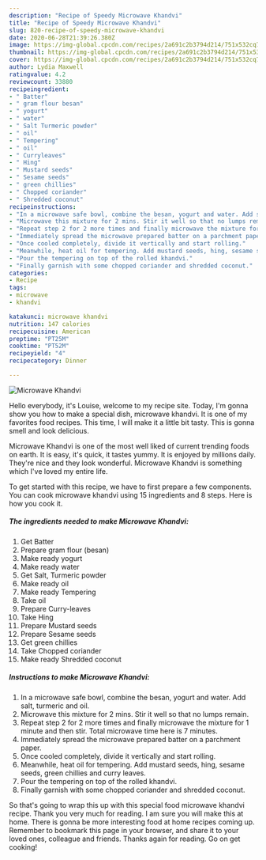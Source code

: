 ```yaml
---
description: "Recipe of Speedy Microwave Khandvi"
title: "Recipe of Speedy Microwave Khandvi"
slug: 820-recipe-of-speedy-microwave-khandvi
date: 2020-06-28T21:39:26.380Z
image: https://img-global.cpcdn.com/recipes/2a691c2b3794d214/751x532cq70/microwave-khandvi-recipe-main-photo.jpg
thumbnail: https://img-global.cpcdn.com/recipes/2a691c2b3794d214/751x532cq70/microwave-khandvi-recipe-main-photo.jpg
cover: https://img-global.cpcdn.com/recipes/2a691c2b3794d214/751x532cq70/microwave-khandvi-recipe-main-photo.jpg
author: Lydia Maxwell
ratingvalue: 4.2
reviewcount: 33880
recipeingredient:
- " Batter"
- " gram flour besan"
- " yogurt"
- " water"
- " Salt Turmeric powder"
- " oil"
- " Tempering"
- " oil"
- " Curryleaves"
- " Hing"
- " Mustard seeds"
- " Sesame seeds"
- " green chillies"
- " Chopped coriander"
- " Shredded coconut"
recipeinstructions:
- "In a microwave safe bowl, combine the besan, yogurt and water. Add salt, turmeric and oil."
- "Microwave this mixture for 2 mins. Stir it well so that no lumps remain."
- "Repeat step 2 for 2 more times and finally microwave the mixture for 1 minute and then stir. Total microwave time here is 7 minutes."
- "Immediately spread the microwave prepared batter on a parchment paper."
- "Once cooled completely, divide it vertically and start rolling."
- "Meanwhile, heat oil for tempering. Add mustard seeds, hing, sesame seeds, green chillies and curry leaves."
- "Pour the tempering on top of the rolled khandvi."
- "Finally garnish with some chopped coriander and shredded coconut."
categories:
- Recipe
tags:
- microwave
- khandvi

katakunci: microwave khandvi 
nutrition: 147 calories
recipecuisine: American
preptime: "PT25M"
cooktime: "PT52M"
recipeyield: "4"
recipecategory: Dinner

---
```



![Microwave Khandvi](https://img-global.cpcdn.com/recipes/2a691c2b3794d214/751x532cq70/microwave-khandvi-recipe-main-photo.jpg)

Hello everybody, it's Louise, welcome to my recipe site. Today, I'm gonna show you how to make a special dish, microwave khandvi. It is one of my favorites food recipes. This time, I will make it a little bit tasty. This is gonna smell and look delicious.



Microwave Khandvi is one of the most well liked of current trending foods on earth. It is easy, it's quick, it tastes yummy. It is enjoyed by millions daily. They're nice and they look wonderful. Microwave Khandvi is something which I've loved my entire life.


To get started with this recipe, we have to first prepare a few components. You can cook microwave khandvi using 15 ingredients and 8 steps. Here is how you cook it.

<!--inarticleads1-->

##### The ingredients needed to make Microwave Khandvi:

1. Get  Batter
1. Prepare  gram flour (besan)
1. Make ready  yogurt
1. Make ready  water
1. Get  Salt, Turmeric powder
1. Make ready  oil
1. Make ready  Tempering
1. Take  oil
1. Prepare  Curry-leaves
1. Take  Hing
1. Prepare  Mustard seeds
1. Prepare  Sesame seeds
1. Get  green chillies
1. Take  Chopped coriander
1. Make ready  Shredded coconut




<!--inarticleads2-->

##### Instructions to make Microwave Khandvi:

1. In a microwave safe bowl, combine the besan, yogurt and water. Add salt, turmeric and oil.
1. Microwave this mixture for 2 mins. Stir it well so that no lumps remain.
1. Repeat step 2 for 2 more times and finally microwave the mixture for 1 minute and then stir. Total microwave time here is 7 minutes.
1. Immediately spread the microwave prepared batter on a parchment paper.
1. Once cooled completely, divide it vertically and start rolling.
1. Meanwhile, heat oil for tempering. Add mustard seeds, hing, sesame seeds, green chillies and curry leaves.
1. Pour the tempering on top of the rolled khandvi.
1. Finally garnish with some chopped coriander and shredded coconut.




So that's going to wrap this up with this special food microwave khandvi recipe. Thank you very much for reading. I am sure you will make this at home. There is gonna be more interesting food at home recipes coming up. Remember to bookmark this page in your browser, and share it to your loved ones, colleague and friends. Thanks again for reading. Go on get cooking!
